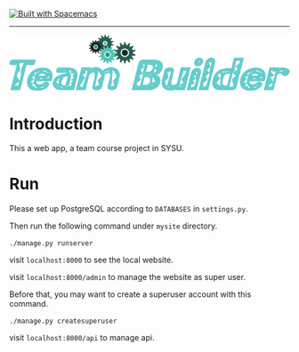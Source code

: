 [![Built with Spacemacs](https://cdn.rawgit.com/syl20bnr/spacemacs/442d025779da2f62fc86c2082703697714db6514/assets/spacemacs-badge.svg)](http://github.com/syl20bnr/spacemacs)

---

<p align="center"><img src="/doc/img/logo.png" alt="team-builder_logo"/></p>

# Introduction

This a web app, a team course project in SYSU.

# Run

Please set up PostgreSQL according to `DATABASES` in `settings.py`.

Then run the following command under `mysite` directory. 

```
./manage.py runserver
```

visit `localhost:8000` to see the local website.

visit `localhost:8000/admin` to manage the website as super user.

Before that, you may want to create a superuser account with this command.

```
./manage.py createsuperuser
```

visit `localhost:8000/api` to manage api.


